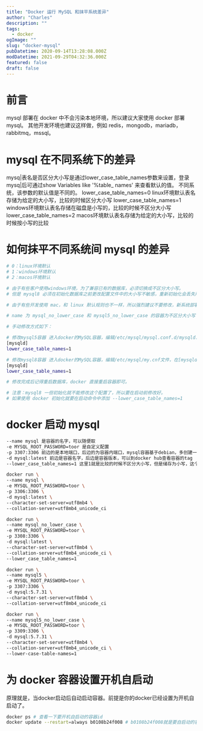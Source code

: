 ```yaml
---
title: "Docker 运行 MySQL 和抹平系统差异"
author: "Charles"
description: ""
tags:
  - docker
ogImage: ""
slug: "docker-mysql"
pubDatetime: 2020-09-14T13:28:08.000Z
modDatetime: 2021-09-29T04:32:36.000Z
featured: false
draft: false
---
```


# 前言

mysql 部署在 docker 中不会污染本地环境，所以建议大家使用 docker 部署 mysql。
其他开发环境也建议这样做，例如 redis，mongodb，mariadb，rabbitmq，mssql。

# mysql 在不同系统下的差异

mysq|表名是否区分大小写是通过lower_case_table_names参数来设置，登录mysq|后可通过show Variables like
'%table\_ names' 来查看默认的值。
不同系统，该参数的默认值是不同的。
lower_case_table_names=0 linux环境默认表名存储为给定的大小写，比较的时候区分大小写
lower_case_table_names=1 windows环境默认表名存储在磁盘是小写的，比较的时候不区分大小写
lower_case_table_names=2 macos环境默认表名存储为给定的大小写，比较的时候按小写的比较

# 如何抹平不同系统间 mysql 的差异

```bash
# 0：linux环境默认
# 1：windows环境默认
# 2：macos环境默认

# 由于有些客户使用windows环境，为了兼容已有的数据库，必须切换成不区分大小写。
# 但是 mysql8 必须在初始化数据库之前更改配置文件中的大小写不敏感，重新初始化会丢失所有数据。

# 由于有些开发使用 mac，和 linux 默认规则也不一样，所以强烈建议不要修改，新系统部署一律使用 linux 风格

# name 为 mysql_no_lower_case 和 mysql5_no_lower_case 的容器为不区分大小写

# 手动修改方式如下：

# 修改mysql5容器 进入docker的MySQL容器，编辑/etc/mysql/mysql.conf.d/mysqld.cnf文件，在[mysqld]下添加如下：
[mysqld]
lower_case_table_names=1

# 修改mysql8容器 进入docker的MySQL容器，编辑/etc/mysql/my.cnf文件，在[mysqld]下添加如下：
[mysqld]
lower_case_table_names=1

# 修改完成后记得重启数据库，docker 直接重启容器即可。

# 注意：mysql8 一但初始化就不能修改这个配置了，所以要在启动前修改好。
# 如果使用 docker 初始化就要在启动命令中添加 --lower_case_table_names=1
```

# docker 启动 mysql

```bash
--name mysql 是容器的名字，可以随便取
-e MYSQL_ROOT_PASSWORD=toor 是自定义配置
-p 3307:3306 前边的是本地端口，后边的为容器内端口，mysql容器基于debian，多创建一份，用来修改成windows的大小写不敏感
-d mysql:latest 前边是容器名字，后边是容器版本，可以到docker hub查看容器的tag
--lower_case_table_names=1 这里1就是比较的时候不区分大小写，但是储存为小写，这个可以适配绝大多数windows转到其他系统报错的问题。

docker run \
--name mysql \
-e MYSQL_ROOT_PASSWORD=toor \
-p 3306:3306 \
-d mysql:latest \
--character-set-server=utf8mb4 \
--collation-server=utf8mb4_unicode_ci

docker run \
--name mysql_no_lower_case \
-e MYSQL_ROOT_PASSWORD=toor \
-p 3308:3306 \
-d mysql:latest \
--character-set-server=utf8mb4 \
--collation-server=utf8mb4_unicode_ci \
--lower_case_table_names=1

docker run \
--name mysql5 \
-e MYSQL_ROOT_PASSWORD=toor \
-p 3307:3306 \
-d mysql:5.7.31 \
--character-set-server=utf8mb4 \
--collation-server=utf8mb4_unicode_ci

docker run \
--name mysql5_no_lower_case \
-e MYSQL_ROOT_PASSWORD=toor \
-p 3309:3306 \
-d mysql:5.7.31 \
--character-set-server=utf8mb4 \
--collation-server=utf8mb4_unicode_ci \
--lower-case-table-names=1
```

# 为 docker 容器设置开机自启动

原理就是，当docker启动后自动启动容器。前提是你的docker已经设置为开机自启动了。

```bash
docker ps # 查看一下要开机自启动的容器id
docker update --restart=always b0108b24f008 # b0108b24f008就是要自启动的容器id
```
